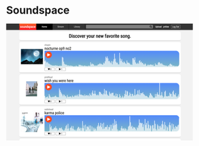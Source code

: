 # Soundspace

![screenshot](https://github.com/pvklee/soundcloud_clone/blob/master/readme_images/Screen%20Shot%202019-05-26%20at%201.21.17%20PM.png)

